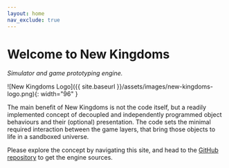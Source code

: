```yaml
---
layout: home
nav_exclude: true
---
```

# Welcome to New&nbsp;Kingdoms
_Simulator and game prototyping engine._

![New Kingdoms Logo]({{ site.baseurl }}/assets/images/new-kingdoms-logo.png){: width="96" }

The main benefit of New Kingdoms is not the code itself, but a readily implemented concept of decoupled and independently programmed object behaviours and their (optional) presentation. The code sets the minimal required interaction between the game layers, that bring those objects to life in a sandboxed universe.

Please explore the concept by navigating this site, and head to the [GitHub repository](https://github.com/kujunda-seda/new-kingdoms) to get the engine sources.
